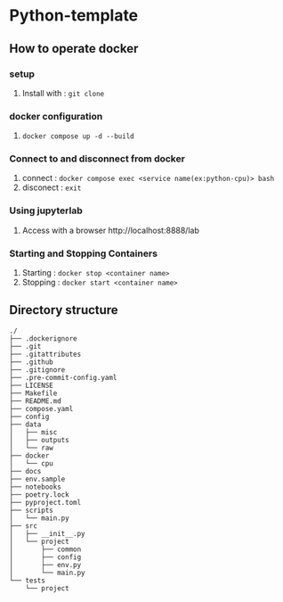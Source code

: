 # Python-template

## How to operate docker
### setup
1. Install with : `git clone`
### docker configuration
1. `docker compose up -d --build`
### Connect to and disconnect from docker
1. connect : `docker compose exec <service name(ex:python-cpu)> bash`
2. disconect : `exit`
### Using jupyterlab
1. Access with a browser http://localhost:8888/lab
### Starting and Stopping Containers
1. Starting : `docker stop <container name>`
2. Stopping : `docker start <container name>`

## Directory structure
```text
./
├── .dockerignore
├── .git
├── .gitattributes
├── .github
├── .gitignore
├── .pre-commit-config.yaml
├── LICENSE
├── Makefile
├── README.md
├── compose.yaml
├── config
├── data
│   ├── misc
│   ├── outputs
│   └── raw
├── docker
│   └── cpu
├── docs
├── env.sample
├── notebooks
├── poetry.lock
├── pyproject.toml
├── scripts
│   └── main.py
├── src
│   ├── __init__.py
│   └── project
│       ├── common
│       ├── config
│       ├── env.py
│       └── main.py
└── tests
    └── project
```
